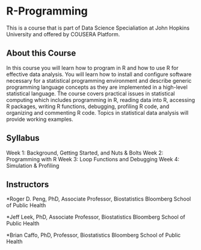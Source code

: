 # R-Programming

This is a course that is part of Data Science Specialiation at John Hopkins University
and offered by COUSERA Platform.

## About this Course
In this course you will learn how to program in R and how to use R for effective data analysis. You will learn how to install and configure software necessary for a statistical programming environment and describe generic programming language concepts as they are implemented in a high-level statistical language. The course covers practical issues in statistical computing which includes programming in R, reading data into R, accessing R packages, writing R functions, debugging, profiling R code, and organizing and commenting R code. Topics in statistical data analysis will provide working examples.

## Syllabus
Week 1: Background, Getting Started, and Nuts & Bolts
Week 2: Programming with R
Week 3: Loop Functions and Debugging
Week 4: Simulation & Profiling

## Instructors
*Roger D. Peng, PhD, Associate Professor, Biostatistics
Bloomberg School of Public Health

*Jeff Leek, PhD, Associate Professor, Biostatistics
Bloomberg School of Public Health 

*Brian Caffo, PhD, Professor, Biostatistics
Bloomberg School of Public Health